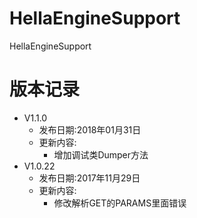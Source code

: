# HellaEngineSupport
HellaEngineSupport
#   版本记录
-   V1.1.0
    -   发布日期:2018年01月31日
    -   更新内容:
        -   增加调试类Dumper方法
-   V1.0.22
    -   发布日期:2017年11月29日
    -   更新内容:
        -   修改解析GET的PARAMS里面错误
